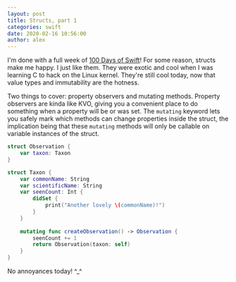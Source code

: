 ```yaml
---
layout: post
title: Structs, part 1
categories: swift
date: 2020-02-16 10:56:00
author: alex
---
```


I'm done with a full week of [100 Days of Swift](https://www.hackingwithswift.com/100)! For some reason, structs make me happy. I just like them. They were exotic and cool when I was learning C to hack on the Linux kernel. They're still cool today, now that value types and immutability are the hotness.

Two things to cover: property observers and mutating methods. Property observers are kinda like KVO, giving you a convenient place to do something when a property will be or was set. The `mutating` keyword lets you safely mark which methods can change properties inside the struct, the implication being that these `mutating` methods will only be callable on variable instances of the struct.

```swift
struct Observation {
	var taxon: Taxon
}

struct Taxon {
	var commonName: String
	var scientificName: String
	var seenCount: Int {
		didSet {
			print("Another lovely \(commonName)!")
		}
	}
	
	mutating func createObservation() -> Observation {
		seenCount += 1
		return Observation(taxon: self)
	}
}
```

No annoyances today! ^_^
